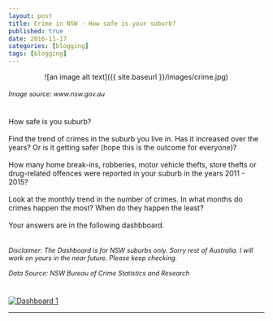```yaml
---
layout: post
title: Crime in NSW - How safe is your suburb?
published: true
date: 2016-11-17
categories: [blogging]
tags: [blogging]
---
```

<head>
<style>
h5{
  font-size:90%;
  font-weight: normal;
}
</style>
</head>
<center>![an image alt text]({{ site.baseurl }}/images/crime.jpg)</center>
<h5><i>Image source: www.nsw.gov.au</i></h5>
<div class="fb-like" data-send="true" data-width="450" data-show-faces="true"></div>

<br>
How safe is you suburb?
<br>
<br>
Find the trend of crimes in the suburb you live in. Has it increased over the years? Or is it getting safer (hope this is the outcome for everyone)?
<br>
<br>
How many home break-ins, robberies, motor vehicle thefts, store thefts or drug-related offences were reported in your suburb in the years 2011 - 2015? 
<br>
<br>
Look at the monthly trend in the number of crimes. In what months do crimes happen the most? When do they happen the least?
<br>
<br>
Your answers are in the following dashbboard.
<br>
<br>
<h5><i>Disclaimer: The Dashboard is for NSW suburbs only. Sorry rest of Australia. I will work on yours in the near future. Please keep checking. </i>
<br>
<br>
<i>Data Source: NSW Bureau of Crime Statistics and Research</i></h5>

<br>

<div class='tableauPlaceholder' id='viz1479355407995' style='position: relative'><noscript><a href='#'><img alt='Dashboard 1 ' src='https:&#47;&#47;public.tableau.com&#47;static&#47;images&#47;Cr&#47;Crime_55&#47;Dashboard1&#47;1_rss.png' style='border: none' /></a></noscript><object class='tableauViz'  style='display:none;'><param name='host_url' value='https%3A%2F%2Fpublic.tableau.com%2F' /> <param name='site_root' value='' /><param name='name' value='Crime_55&#47;Dashboard1' /><param name='tabs' value='no' /><param name='toolbar' value='no' /><param name='static_image' value='https:&#47;&#47;public.tableau.com&#47;static&#47;images&#47;Cr&#47;Crime_55&#47;Dashboard1&#47;1.png' /> <param name='animate_transition' value='yes' /><param name='display_static_image' value='yes' /><param name='display_spinner' value='yes' /><param name='display_overlay' value='yes' /><param name='display_count' value='yes' /></object></div>                <script type='text/javascript'>                    var divElement = document.getElementById('viz1479355407995');                    var vizElement = divElement.getElementsByTagName('object')[0];                    if ( divElement.offsetWidth > 1000 ) { vizElement.style.width='680px';vizElement.style.height='800px';} else if ( divElement.offsetWidth > 900 ) { vizElement.style.width='680px';vizElement.style.height=(divElement.offsetWidth*0.75)+'px';} else { vizElement.style.width='650px';vizElement.style.height='800px';}                     var scriptElement = document.createElement('script');                    scriptElement.src = 'https://public.tableau.com/javascripts/api/viz_v1.js';                    vizElement.parentNode.insertBefore(scriptElement, vizElement);                </script>

<hr>


<div id="fb-root"></div>
<script>(function(d, s, id) {
  var js, fjs = d.getElementsByTagName(s)[0];
  if (d.getElementById(id)) return;
  js = d.createElement(s); js.id = id;
  js.src = "//connect.facebook.net/en_US/all.js#xfbml=1";
  fjs.parentNode.insertBefore(js, fjs);
}(document, 'script', 'facebook-jssdk'));</script>

